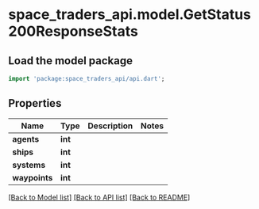 # space_traders_api.model.GetStatus200ResponseStats

## Load the model package
```dart
import 'package:space_traders_api/api.dart';
```

## Properties
Name | Type | Description | Notes
------------ | ------------- | ------------- | -------------
**agents** | **int** |  | 
**ships** | **int** |  | 
**systems** | **int** |  | 
**waypoints** | **int** |  | 

[[Back to Model list]](../README.md#documentation-for-models) [[Back to API list]](../README.md#documentation-for-api-endpoints) [[Back to README]](../README.md)


